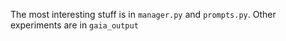 The most interesting stuff is in `manager.py` and `prompts.py`. Other experiments are in `gaia_output`
